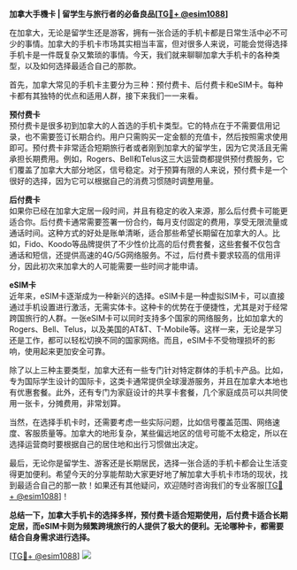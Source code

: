 **加拿大手機卡 | 留学生与旅行者的必备良品[[TG💪+ @esim1088](https://t.me/s/esim1088)]**

在加拿大，无论是留学生还是游客，拥有一张合适的手机卡都是日常生活中必不可少的事情。加拿大的手机卡市场其实相当丰富，但对很多人来说，可能会觉得选择手机卡是一件既复杂又繁琐的事情。今天，我们就来聊聊加拿大手机卡的各种类型，以及如何选择最适合自己的那款。

首先，加拿大常见的手机卡主要分为三种：预付费卡、后付费卡和eSIM卡。每种卡都有其独特的优点和适用人群，接下来我们一一来看。

**预付费卡**  
预付费卡是很多初到加拿大的人首选的手机卡类型。它的特点在于不需要信用记录，也不需要签订长期合约。用户只需购买一定金额的充值卡，然后按照需求使用即可。预付费卡非常适合短期旅行者或者刚到加拿大的留学生，因为它灵活且无需承担长期费用。例如，Rogers、Bell和Telus这三大运营商都提供预付费服务，它们覆盖了加拿大大部分地区，信号稳定。对于预算有限的人来说，预付费卡是一个很好的选择，因为它可以根据自己的消费习惯随时调整用量。

**后付费卡**  
如果你已经在加拿大定居一段时间，并且有稳定的收入来源，那么后付费卡可能更适合你。后付费卡通常需要签署一份合约，每月支付固定的费用，享受无限流量或通话时间。这种方式的好处是账单清晰，适合那些希望长期留在加拿大的人。比如，Fido、Koodo等品牌提供了不少性价比高的后付费套餐，这些套餐不仅包含通话和短信，还提供高速的4G/5G网络服务。不过，后付费卡要求较高的信用评分，因此初次来加拿大的人可能需要一些时间才能申请。

**eSIM卡**  
近年来，eSIM卡逐渐成为一种新兴的选择。eSIM卡是一种虚拟SIM卡，可以直接通过手机设置进行激活，无需实体卡。这种卡的优势在于便捷性，尤其是对于经常跨国旅行的人群。一张eSIM卡可以同时支持多个国家的网络服务，比如加拿大的Rogers、Bell、Telus，以及美国的AT&T、T-Mobile等。这样一来，无论是学习还是工作，都可以轻松切换不同的国家网络。而且，eSIM卡不受物理损坏的影响，使用起来更加安全可靠。

除了以上三种主要类型，加拿大还有一些专门针对特定群体的手机卡产品。比如，专为国际学生设计的国际卡，这类卡通常提供全球漫游服务，并且在加拿大本地也有优惠套餐。此外，还有专门为家庭设计的共享卡套餐，几个家庭成员可以共同使用一张卡，分摊费用，非常划算。

当然，在选择手机卡时，还需要考虑一些实际问题，比如信号覆盖范围、网络速度、客服质量等。加拿大的地形复杂，某些偏远地区的信号可能不太稳定，所以在选择运营商时要根据自己的居住地和出行习惯做出决定。

最后，无论你是留学生、游客还是长期居民，选择一张合适的手机卡都会让生活变得更加便利。希望今天的分享能帮助大家更好地了解加拿大手机卡市场的现状，找到最适合自己的那一款！如果还有其他疑问，欢迎随时咨询我们的专业客服[[TG💪+ @esim1088](https://t.me/s/esim1088)]！

**总结一下，加拿大手机卡的选择多样，预付费卡适合短期使用，后付费卡适合长期定居，而eSIM卡则为频繁跨境旅行的人提供了极大的便利。无论哪种卡，都需要结合自身需求进行选择。**

[[TG💪+ @esim1088](https://t.me/s/esim1088)] ![](https://i.postimg.cc/4NQfJmqS/Snipaste-2025-05-13-00-14-12.png)